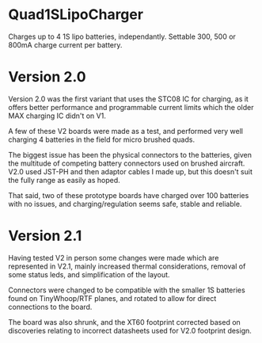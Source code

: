 # Quad1SLipoCharger
Charges up to 4 1S lipo batteries, independantly. Settable 300, 500 or 800mA charge current per battery.

# Version 2.0
Version 2.0 was the first variant that uses the STC08 IC for charging, as it offers better performance and programmable current limits which the older MAX charging IC didn't on V1.

A few of these V2 boards were made as a test, and performed very well charging 4 batteries in the field for micro brushed quads. 

The biggest issue has been the physical connectors to the batteries, given the multitude of competing battery connectors used on brushed aircraft. V2.0 used JST-PH and then adaptor cables I made up, but this doesn't suit the fully range as easily as hoped.

That said, two of these prototype boards have charged over 100 batteries with no issues, and charging/regulation seems safe, stable and reliable.

# Version 2.1

Having tested V2 in person some changes were made which are represented in V2.1, mainly increased thermal considerations, removal of some status leds, and simplification of the layout. 

Connectors were changed to be compatible with the smaller 1S batteries found on TinyWhoop/RTF planes, and rotated to allow for direct connections to the board.

The board was also shrunk, and the XT60 footprint corrected based on discoveries relating to incorrect datasheets used for V2.0 footprint design.
